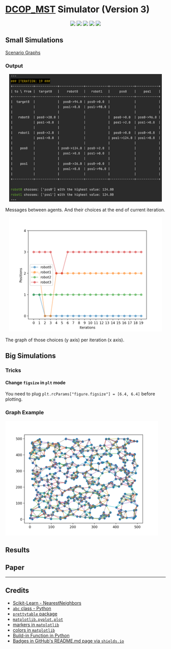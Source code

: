 # [DCOP_MST](https://www.bgu.ac.il/~zivanr/files/DCOP_MST_JAAMAS.pdf) Simulator (Version 3)

<p align="center">
    <a href="#" alt=""><img src="https://img.shields.io/github/last-commit/Arseni1919/dcop_simulator_3" /></a>
    <a href="#" alt=""><img src="https://img.shields.io/github/repo-size/Arseni1919/dcop_simulator_3" /></a>
    <a href="#" alt=""><img src="https://img.shields.io/github/license/Arseni1919/dcop_simulator_3" /></a>
    <a href="#" alt=""><img src="https://img.shields.io/github/languages/top/Arseni1919/dcop_simulator_3" /></a>
    <a href="https://github.com/Arseni1919" alt="Follow"><img src="https://img.shields.io/github/followers/Arseni1919?label=Follow&style=social" /></a>
</p>

## Small Simulations

[Scenario Graphs](https://docs.google.com/presentation/d/19qJKU9vRQ1SmxZYmR9qyt2unhXwN3FUkiivTAfr2eWE/edit?usp=sharing)

### Output
<p align="center">
    <img src="static/pic1.png" alt="drawing" width="480"/>
</p>
Messages between agents. And their choices at the end of current iteration.

<p align="center">
    <img src="static/pic2.png" alt="drawing" width="480"/>
</p>

The graph of those choices (y axis) per iteration (x axis).

## Big Simulations

### Tricks

#### Change `figsize` in `plt` mode

You need to plug `plt.rcParams["figure.figsize"] = [6.4, 6.4]` before plotting.

### Graph Example

<img src="static/g3.png" alt="drawing" width="480"/>

## Results

## Paper

___

## Credits

- [Scikit-Learn - NearestNeighbors](https://scikit-learn.org/stable/modules/generated/sklearn.neighbors.NearestNeighbors.html)
- [`abc` class - Python](https://docs.python.org/3/library/abc.html)
- [`prettytable` package](https://zetcode.com/python/prettytable/)
- [`matplotlib.pyplot.plot`](https://matplotlib.org/stable/api/_as_gen/matplotlib.pyplot.plot.html)
- [markers in `matplotlib`](https://matplotlib.org/stable/api/markers_api.html#module-matplotlib.markers)
- [colors in `matplotlib`](https://matplotlib.org/stable/gallery/color/named_colors.html)
- [Build-in Function in Python](https://docs.python.org/3/library/functions.html)
- [Badges in GitHub's README.md page via `shields.io`](https://shields.io/)








